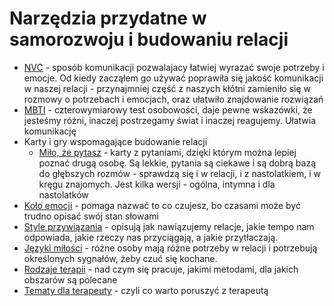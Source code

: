 # Narzędzia przydatne w samorozwoju i budowaniu relacji

* [NVC](nvc.md) - sposób komunikacji pozwalajacy łatwiej wyrazać swoje potrzeby i emocje. Od kiedy zacząłem go używać poprawiła się jakość komunikacji w naszej relacji - przynajmniej część z naszych kłótni zamieniło się w rozmowy o potrzebach i emocjach, oraz ułatwiło znajdowanie rozwiązań
* [MBTI](mbti.md) - czterowymiarowy test osobowości, daje pewne wskazówki, że jesteśmy różni, inaczej postrzegamy świat i inaczej reagujemy. Ułatwia komunikację
* Karty i gry wspomagające budowanie relacji
    * [Miło, że pytasz]() - karty z pytaniami, dzięki którym można lepiej poznać drugą osobę. Są lekkie, pytania są ciekawe i są dobrą bazą do głębszych rozmów - sprawdzą się i w relacji, i z nastolatkiem, i w kręgu znajomych. Jest kilka wersji - ogólna, intymna i dla nastolatków
* [Koło emocji]() - pomaga nazwać to co czujesz, bo czasami może być trudno opisać swój stan słowami
* [Style przywiązania](style_przywiazania.md) - opisują jak nawiązujemy relacje, jakie tempo nam odpowiada, jakie rzeczy nas przyciągają, a jakie przytłaczają.
* [Języki miłości](jezyki_milosci.md) - różne osoby mają różne potrzeby w relacji i potrzebują określonych sygnałów, żeby czuć się kochane.
* [Rodzaje terapii](rodzaje_terapii.md) - nad czym się pracuje, jakimi metodami, dla jakich obszarów są polecane
* [Tematy dla terapeuty](tematy_dla_terapeuty.md) - czyli co warto poruszyć z terapeutą
